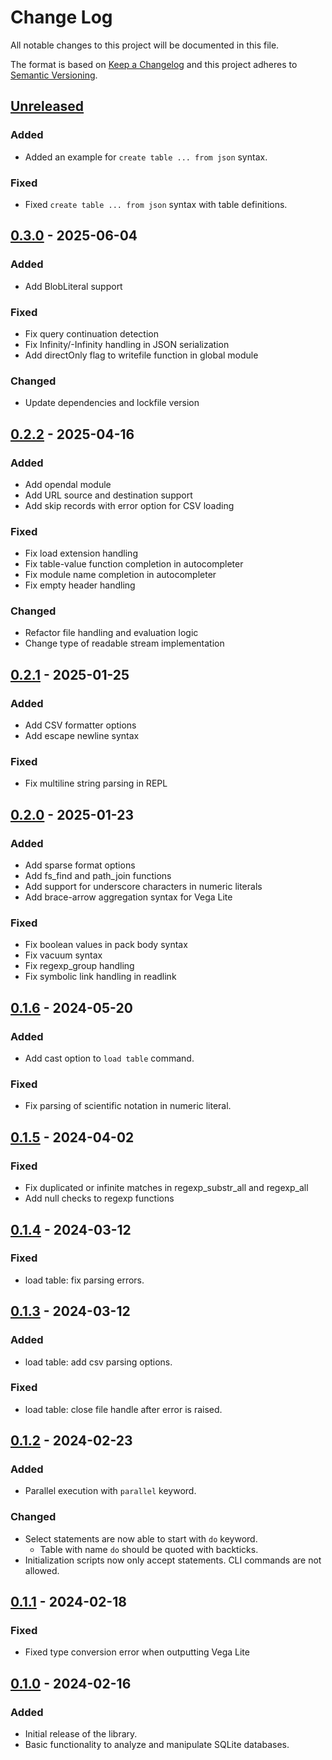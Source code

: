 # Change Log

All notable changes to this project will be documented in this file.

The format is based on [Keep a Changelog](http://keepachangelog.com/)
and this project adheres to [Semantic Versioning](http://semver.org/).

## [Unreleased](https://github.com/mandel59/erq/compare/v0.3.0...HEAD)

### Added
- Added an example for `create table ... from json` syntax.

### Fixed
- Fixed `create table ... from json` syntax with table definitions.

## [0.3.0](https://github.com/mandel59/erq/compare/v0.2.2...v0.3.0) - 2025-06-04

### Added

- Add BlobLiteral support

### Fixed

- Fix query continuation detection
- Fix Infinity/-Infinity handling in JSON serialization
- Add directOnly flag to writefile function in global module

### Changed

- Update dependencies and lockfile version

## [0.2.2](https://github.com/mandel59/erq/compare/v0.2.1...v0.2.2) - 2025-04-16

### Added

- Add opendal module
- Add URL source and destination support
- Add skip records with error option for CSV loading

### Fixed

- Fix load extension handling
- Fix table-value function completion in autocompleter
- Fix module name completion in autocompleter
- Fix empty header handling

### Changed

- Refactor file handling and evaluation logic
- Change type of readable stream implementation

## [0.2.1](https://github.com/mandel59/erq/compare/v0.2.0...v0.2.1) - 2025-01-25

### Added

- Add CSV formatter options
- Add escape newline syntax

### Fixed

- Fix multiline string parsing in REPL

## [0.2.0](https://github.com/mandel59/erq/compare/v0.1.6...v0.2.0) - 2025-01-23

### Added

- Add sparse format options
- Add fs_find and path_join functions
- Add support for underscore characters in numeric literals
- Add brace-arrow aggregation syntax for Vega Lite

### Fixed

- Fix boolean values in pack body syntax
- Fix vacuum syntax
- Fix regexp_group handling
- Fix symbolic link handling in readlink

## [0.1.6](https://github.com/mandel59/erq/compare/v0.1.5...v0.1.6) - 2024-05-20

### Added

- Add cast option to `load table` command.

### Fixed

- Fix parsing of scientific notation in numeric literal.

## [0.1.5](https://github.com/mandel59/erq/compare/v0.1.4...v0.1.5) - 2024-04-02

### Fixed

- Fix duplicated or infinite matches in regexp_substr_all and regexp_all
- Add null checks to regexp functions

## [0.1.4](https://github.com/mandel59/erq/compare/v0.1.3...v0.1.4) - 2024-03-12

### Fixed

- load table: fix parsing errors.

## [0.1.3](https://github.com/mandel59/erq/compare/v0.1.2...v0.1.3) - 2024-03-12

### Added

- load table: add csv parsing options.

### Fixed

- load table: close file handle after error is raised.

## [0.1.2](https://github.com/mandel59/erq/compare/v0.1.1...v0.1.2) - 2024-02-23

### Added

- Parallel execution with `parallel` keyword.

### Changed

- Select statements are now able to start with `do` keyword.
  - Table with name `do` should be quoted with backticks.
- Initialization scripts now only accept statements. CLI commands are not allowed.

## [0.1.1](https://github.com/mandel59/erq/compare/v0.1.0...v0.1.1) - 2024-02-18

### Fixed

- Fixed type conversion error when outputting Vega Lite

## [0.1.0](https://github.com/mandel59/erq/releases/tag/v0.1.0) - 2024-02-16

### Added

- Initial release of the library.
- Basic functionality to analyze and manipulate SQLite databases.
